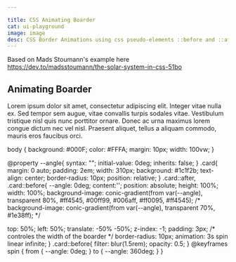 ```yaml
---

title: CSS Animating Boarder
cat: ui-playground
image: image
desc: CSS Border Animations using css pseudo-elements ::before and ::after. Creating a border animation in css using conic-gradients and custom propertie variables. 
---
```

Based on Mads Stoumann's example here https://dev.to/madsstoumann/the-solar-system-in-css-51bo

<html-code>
<div class="card">
<h2>Animating Boarder</h2>
<p>Lorem ipsum dolor sit amet, consectetur adipiscing elit. Integer vitae nulla ex. Sed tempor sem augue, vitae convallis turpis sodales vitae. Vestibulum tristique nisl quis nunc porttitor ornare. Donec ac urna maximus lorem congue dictum nec vel nisl. Praesent aliquet, tellus a aliquam commodo, mauris eros faucibus orci.</p>
</div>
</html-code>

<css-code>body {
  background: #000F;
  color: #FFFA;
  margin: 10px;
  width: 100vw;
}

@property --angle{
  syntax: "<angle>";
  initial-value: 0deg;
  inherits: false;
}
.card{
  margin: 0 auto;
  padding: 2em;
  width: 310px;
  background: #1c1f2b;
  text-align: center;
  border-radius: 10px;
  position: relative;
}
.card::after, .card::before{
  --angle: 0deg;
  content:'';
  position: absolute;
  height: 100%;
  width: 100%;
   background-image: conic-gradient(from var(--angle), transparent 80%, #ff4545, #00ff99, #006aff, #ff0095, #ff4545);
  /* background-image: conic-gradient(from var(--angle), transparent 70%, #1e38ff); */
  
  top: 50%;
  left: 50%;
  translate: -50% -50%;
  z-index: -1;
  padding: 3px; /* controles the width of the boarder */
  border-radius: 10px;
  animation: 3s spin linear infinite;
}
.card::before{
  filter: blur(1.5rem);
  opacity: 0.5;
}
@keyframes spin {
  from {
    --angle: 0deg;
  }
  to {
   --angle: 360deg;
  }
}

</css-code>